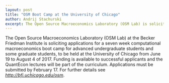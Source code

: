 ```yaml
---
layout: post
title: "OSM Boot Camp at the University of Chicago"
author: Andrij Stachurski
excerpt: The Open Source Macroeconomics Laboratory (OSM Lab) is soliciting applications for a seven week computational macroeconomics boot camp
---
```


The Open Source Macroeconomics Laboratory (OSM Lab) at the Becker Friedman Institute is soliciting applications for a seven week computational macroeconomics boot camp for advanced undergraduate students and some graduate students, to be held at the University of Chicago from June 19 to August 4 of 2017\. Funding is available to successful applicants and the QuantEcon lectures will be part of the curriculum. Applications must be submitted by February 17\. For further details see *http://bfi.uchicago.edu/osm*.
